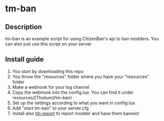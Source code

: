 # tm-ban

## Description
tm-ban is an example script for using CitizenBan's api to ban modders.
You can also just use this script on your server 

## Install guide

1. You start by downloading this repo
2. You throw the "resources" folder where you have your "resources" folder
3. Make a webhook for your log channel
4. Copy the webhook into the config.lua. You can find it under resources/[Thulium]/tm-ban/
5. Set up the settings according to what you want in config.lua
6. Add "start tm-ban" to your server.cfg
7. Install also [tm-report](https://github.com/Thulium-dev/tm-report) to report modder and have them banned
